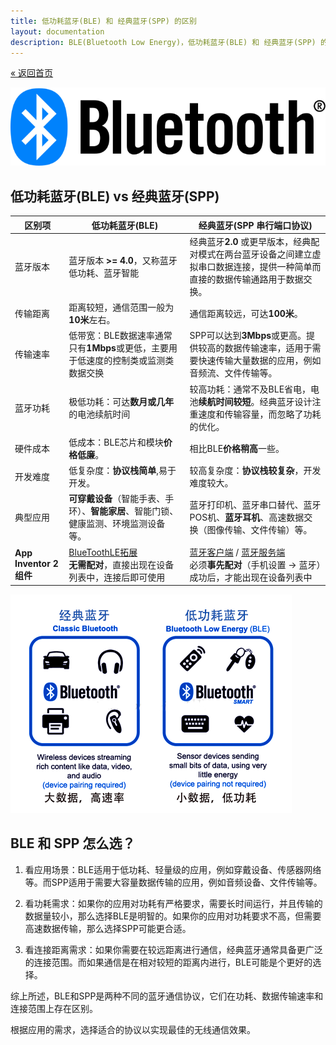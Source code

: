 ```yaml
---
title: 低功耗蓝牙(BLE) 和 经典蓝牙(SPP) 的区别
layout: documentation
description: BLE(Bluetooth Low Energy)，低功耗蓝牙(BLE) 和 经典蓝牙(SPP) 的区别，以及App Inventor 2 与它们之间通信的方法及差别。
---
```


[&laquo; 返回首页](index.html)

![BlueTooth](assets/bluetooth.svg)

## 低功耗蓝牙(BLE) vs 经典蓝牙(SPP)

|   区别项    | 低功耗蓝牙(BLE) | 经典蓝牙(SPP 串行端口协议)	  |
|---------|---------|---------|
| 蓝牙版本 | 蓝牙版本 <b>>= 4.0</b>，又称蓝牙低功耗、蓝牙智能  |  经典蓝牙<b>2.0</b> 或更早版本，经典配对模式在两台蓝牙设备之间建立虚拟串口数据连接，提供一种简单而直接的数据传输通路用于数据交换。  |
| 传输距离 | 距离较短，通信范围一般为<b>10米</b>左右。  | 通信距离较远，可达<b>100米</b>。  |
| 传输速率 | 低带宽：BLE数据速率通常只有<b>1Mbps</b>或更低，主要用于低速度的控制类或监测类数据交换 | SPP可以达到<b>3Mbps</b>或更高。提供较高的数据传输速率，适用于需要快速传输大量数据的应用，例如音频流、文件传输等。 |
| 蓝牙功耗 | 极低功耗：可达<b>数月或几年</b>的电池续航时间 | 较高功耗：通常不及BLE省电，电池<b>续航时间较短</b>。经典蓝牙设计注重速度和传输容量，而忽略了功耗的优化。 |
| 硬件成本 | 低成本：BLE芯片和模块<b>价格低廉</b>。  |  相比BLE<b>价格稍高</b>一些。 |
| 开发难度 | 低复杂度：<b>协议栈简单</b>,易于开发。  | 较高复杂度：<b>协议栈较复杂</b>，开发难度较大。  |
| 典型应用 | <b>可穿戴设备</b>（智能手表、手环）、<b>智能家居</b>、智能门锁、健康监测、环境监测设备等。  |  蓝牙打印机、蓝牙串口替代、蓝牙POS机、<b>蓝牙耳机</b>、高速数据交换（图像传输、文件传输）等。 |
| <b>App Inventor 2 组件</b> | [BlueToothLE拓展](bluetoothle.html)<br/><b>无需配对</b>，直接出现在设备列表中，连接后即可使用 | [蓝牙客户端](../components/connectivity.html#BluetoothClient) / [蓝牙服务端](../components/connectivity.html#BluetoothServer)<br/>必须<b>事先配对</b>（手机设置 -> 蓝牙）成功后，才能出现在设备列表中 |

![BLE技术_蓝牙分类](ble/BLE技术_蓝牙分类.png)

## BLE 和 SPP 怎么选？

1. 看应用场景：BLE适用于低功耗、轻量级的应用，例如穿戴设备、传感器网络等。而SPP适用于需要大容量数据传输的应用，例如音频设备、文件传输等。

1. 看功耗需求：如果你的应用对功耗有严格要求，需要长时间运行，并且传输的数据量较小，那么选择BLE是明智的。如果你的应用对功耗要求不高，但需要高速数据传输，那么选择SPP可能更合适。

1. 看连接距离需求：如果你需要在较远距离进行通信，经典蓝牙通常具备更广泛的连接范围。而如果通信是在相对较短的距离内进行，BLE可能是个更好的选择。

综上所述，BLE和SPP是两种不同的蓝牙通信协议，它们在功耗、数据传输速率和连接范围上存在区别。

根据应用的需求，选择适合的协议以实现最佳的无线通信效果。
